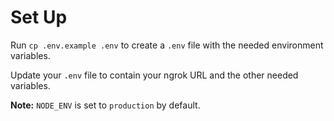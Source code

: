 # Set Up
Run `cp .env.example .env` to create a `.env` file with the needed environment variables.

Update your `.env` file to contain your ngrok URL and the other needed variables. 

**Note:** `NODE_ENV` is set to `production` by default.